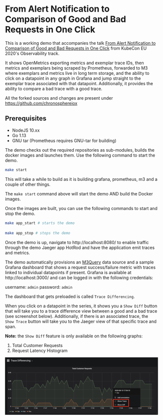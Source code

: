 # From Alert Notification to Comparison of Good and Bad Requests in One Click

This is a working demo that accompanies the talk [From Alert Notification to Comparison of Good and Bad Requests in One Click] from KubeCon EU 2020's Observability track.

It shows OpenMetrics exporting metrics and exemplar trace IDs, then metrics and exemplars being scraped by Prometheus, forwarded to M3 where exemplars and metrics live in long term storage, and the ability to click on a datapoint in any graph in Grafana and jump straight to the exemplar trace associated with that datapoint. Additionally, it provides the ability to compare a bad trace with a good trace.

All the forked sources and changes are present under https://github.com/chronosphereiox

## Prerequisites

- NodeJS 10.xx
- Go 1.13
- GNU tar (Prometheus requires GNU-tar for building)

The demo checks out the required repositories as sub-modules, builds the docker images and launches
them. Use the following command to start the demo.
```bash
make start
```
This will take a while to build as it is building
grafana, prometheus, m3 and a couple of other things.

The `make start` command above will start the demo AND build the Docker images.

Once the images are built, you can use the following commands to start and stop the demo.

```bash
make app_start # starts the demo

make app_stop # stops the demo
```

Once the demo is up, navigate to http://localhost:8080/ to enable traffic through the demo Jaeger app HotRod
and have the application emit traces and metrics.

The demo automatically provisions an [M3Query] data source and a sample Grafana dashboard that shows 
a request success/failure metric with traces linked to individual datapoints if present. Grafana is
available at http://localhost:3000/ and can be logged in with the following credentials:

username: `admin`
password: `admin`

The dashboard that gets preloaded is called `Trace Differencing`.

When you click on a datapoint in the series, it shows you a `Show Diff` button that will take you to a trace
difference view between a good and a bad trace (see screenshot below). Additionally, if there is an associated trace, the `Show Trace`
button will take you to the Jaeger view of that specific trace and span.

**Note:** the `Show Diff` feature is only available on the following graphs:

1. Total Customer Requests
2. Request Latency Histogram

![trace_diff](trace_diff.png)

[From Alert Notification to Comparison of Good and Bad Requests in One Click]: https://kccnceu20.sched.com/event/Zeoq/from-alert-notification-to-comparison-of-good-and-bad-requests-in-one-click-shreyas-srivatsan-mantas-klasavicius-chronosphere
[M3Query]: https://docs.m3db.io/
